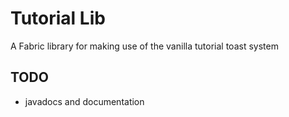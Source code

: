 # Tutorial Lib

A Fabric library for making use of the vanilla tutorial toast system

## TODO

- javadocs and documentation
